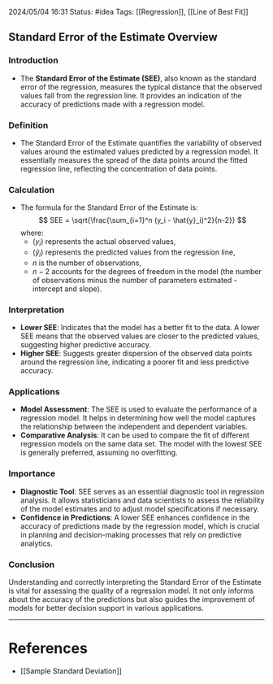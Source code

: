 2024/05/04 16:31
Status: #idea
Tags: [[Regression]], [[Line of Best Fit]]

## Standard Error of the Estimate Overview

### Introduction
- The **Standard Error of the Estimate (SEE)**, also known as the standard error of the regression, measures the typical distance that the observed values fall from the regression line. It provides an indication of the accuracy of predictions made with a regression model.

### Definition
- The Standard Error of the Estimate quantifies the variability of observed values around the estimated values predicted by a regression model. It essentially measures the spread of the data points around the fitted regression line, reflecting the concentration of data points.

### Calculation
- The formula for the Standard Error of the Estimate is:
$$
SEE = \sqrt{\frac{\sum_{i=1}^n (y_i - \hat{y}_i)^2}{n-2}}
$$
where:
  - $(y_i)$ represents the actual observed values,
  - $(\hat{y}_i)$ represents the predicted values from the regression line,
  - $n$ is the number of observations,
  - $n-2$ accounts for the degrees of freedom in the model (the number of observations minus the number of parameters estimated - intercept and slope).

### Interpretation
- **Lower SEE**: Indicates that the model has a better fit to the data. A lower SEE means that the observed values are closer to the predicted values, suggesting higher predictive accuracy.
- **Higher SEE**: Suggests greater dispersion of the observed data points around the regression line, indicating a poorer fit and less predictive accuracy.

### Applications
- **Model Assessment**: The SEE is used to evaluate the performance of a regression model. It helps in determining how well the model captures the relationship between the independent and dependent variables.
- **Comparative Analysis**: It can be used to compare the fit of different regression models on the same data set. The model with the lowest SEE is generally preferred, assuming no overfitting.

### Importance
- **Diagnostic Tool**: SEE serves as an essential diagnostic tool in regression analysis. It allows statisticians and data scientists to assess the reliability of the model estimates and to adjust model specifications if necessary.
- **Confidence in Predictions**: A lower SEE enhances confidence in the accuracy of predictions made by the regression model, which is crucial in planning and decision-making processes that rely on predictive analytics.

### Conclusion
Understanding and correctly interpreting the Standard Error of the Estimate is vital for assessing the quality of a regression model. It not only informs about the accuracy of the predictions but also guides the improvement of models for better decision support in various applications.



---
# References

- [[Sample Standard Deviation]]